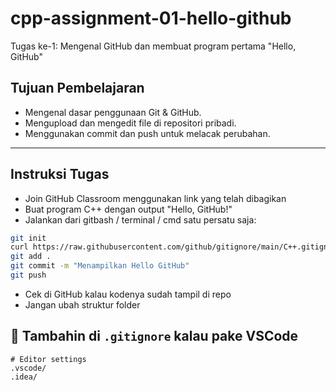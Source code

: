# cpp-assignment-01-hello-github
Tugas ke-1: Mengenal GitHub dan membuat program pertama "Hello, GitHub"

## Tujuan Pembelajaran
- Mengenal dasar penggunaan Git & GitHub.
- Mengupload dan mengedit file di repositori pribadi.
- Menggunakan commit dan push untuk melacak perubahan.

---

## Instruksi Tugas
- Join GitHub Classroom menggunakan link yang telah dibagikan
- Buat program C++ dengan output "Hello, GitHub!"
- Jalankan dari gitbash / terminal / cmd satu persatu saja:
```bash
git init
curl https://raw.githubusercontent.com/github/gitignore/main/C++.gitignore -o .gitignore
git add .
git commit -m "Menampilkan Hello GitHub"
git push
```
- Cek di GitHub kalau kodenya sudah tampil di repo
- Jangan ubah struktur folder


## 🧰 **Tambahin di `.gitignore` kalau pake VSCode**

```gitignore
# Editor settings
.vscode/
.idea/
